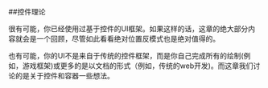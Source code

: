 ##控件理论

很有可能，你已经使用过基于控件的UI框架。如果这样的话，这章的绝大部分内容就会是一个回顾，尽管如此看看绝对位置反模式也是绝对值得的。

也有可能，你的UI不是来自于传统的控件框架，而是你自己完成所有的绘制(例如，游戏框架)或更多的是以文档的形式（例如，传统的web开发)。而这章我们讨论的是关于控件和容器一些想法。



